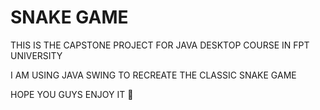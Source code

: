 # SNAKE GAME
THIS IS THE CAPSTONE PROJECT FOR JAVA DESKTOP COURSE IN FPT UNIVERSITY

I AM USING JAVA SWING TO RECREATE THE CLASSIC SNAKE GAME

HOPE YOU GUYS ENJOY IT 🫶
